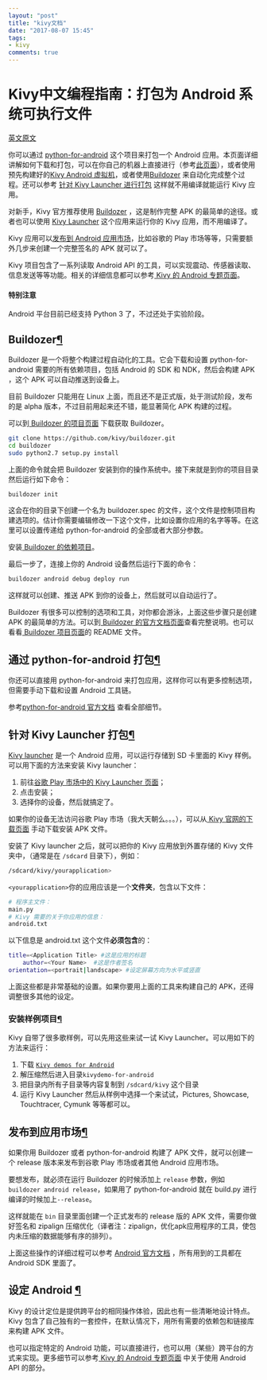 ```yaml
---
layout: "post"
title: "kivy文档"
date: "2017-08-07 15:45"
tags:
- kivy
comments: true
---
```


# Kivy中文编程指南：打包为 Android 系统可执行文件

[英文原文](https://kivy.org/docs/guide/packaging-android.html)


你可以通过 [python-for-android](https://github.com/kivy/python-for-android) 这个项目来打包一个 Android 应用。本页面详细讲解如何下载和打包，可以在你自己的机器上直接进行（参考[此页面](https://kivy.org/docs/guide/packaging-android.html#packaging-your-application-into-apk)），或者使用预先构建好的[Kivy Android 虚拟机](https://kivy.org/docs/guide/packaging-android-vm.html#kivy-android-vm)，或者使用[Buildozer](https://kivy.org/docs/guide/packaging-android.html#buildozer) 来自动化完成整个过程。还可以参考 [针对 Kivy Launcher 进行打包](https://kivy.org/docs/guide/packaging-android.html#packaging-your-application-for-kivy-launcher) 这样就不用编译就能运行 Kivy 应用。

对新手，Kivy 官方推荐使用 [Buildozer](https://kivy.org/docs/guide/packaging-android.html#buildozer) ，这是制作完整 APK 的最简单的途径。或者也可以使用 [Kivy Launcher](https://kivy.org/docs/guide/packaging-android.html#packaging-your-application-for-kivy-launcher) 这个应用来运行你的 Kivy 应用，而不用编译了。

Kivy 应用可以[发布到 Android 应用市场](https://kivy.org/docs/guide/packaging-android.html#release-on-the-market)，比如谷歌的 Play 市场等等，只需要额外几步来创建一个完整签名的 APK 就可以了。

Kivy 项目包含了一系列读取 Android API 的工具，可以实现震动、传感器读取、信息发送等等功能。相关的详细信息都可以参考[ Kivy 的 Android 专题页面](https://kivy.org/docs/guide/android.html)。

#### 特别注意

Android 平台目前已经支持 Python 3 了，不过还处于实验阶段。



## Buildozer[¶](https://kivy.org/docs/guide/packaging-android.html#buildozer "Permalink to this headline")

Buildozer 是一个将整个构建过程自动化的工具。它会下载和设置 python-for-android 需要的所有依赖项目，包括 Android 的 SDK 和 NDK，然后会构建 APK ，这个 APK 可以自动推送到设备上。

目前 Buildozer 只能用在 Linux 上面，而且还不是正式版，处于测试阶段，发布的是 alpha 版本，不过目前用起来还不错，能显著简化 APK 构建的过程。

可以到[ Buildozer 的项目页面](https://github.com/kivy/buildozer) 下载获取 Buildozer。

```Bash
git clone https://github.com/kivy/buildozer.git
cd buildozer
sudo python2.7 setup.py install
```

上面的命令就会把 Buildozer 安装到你的操作系统中。接下来就是到你的项目目录然后运行如下命令：

```Bash
buildozer init
```

这会在你的目录下创建一个名为 buildozer.spec 的文件，这个文件是控制项目构建选项的。估计你需要编辑修改一下这个文件，比如设置你应用的名字等等。在这里可以设置传递给 python-for-android 的全部或者大部分参数。

安装[ Buildozer 的依赖项目](https://buildozer.readthedocs.io/en/latest/installation.html#targeting-android)。

最后一步了，连接上你的 Android 设备然后运行下面的命令：

```Bash
buildozer android debug deploy run
```

这样就可以创建、推送 APK 到你的设备上，然后就可以自动运行了。

Buildozer 有很多可以控制的选项和工具，对你都会游泳，上面这些步骤只是创建 APK 的最简单的方法。可以到[ Buildozer 的官方文档页面](http://buildozer.readthedocs.org/en/latest/)查看完整说明。也可以看看[ Buildozer 项目页面](https://github.com/kivy/buildozer)的 README 文件。

## 通过 python-for-android 打包[¶](https://kivy.org/docs/guide/packaging-android.html#packaging-with-python-for-android "Permalink to this headline")

你还可以直接用 python-for-android 来打包应用，这样你可以有更多控制选项，但需要手动下载和设置 Android 工具链。

参考[python-for-android 官方文档](https://python-for-android.readthedocs.io/en/latest/quickstart/) 查看全部细节。


## 针对 Kivy Launcher 打包[¶](https://kivy.org/docs/guide/packaging-android.html#packaging-your-application-for-the-kivy-launcher "Permalink to this headline")

[Kivy launcher](https://play.google.com/store/apps/details?id=org.kivy.pygame&hl=en) 是一个 Android 应用，可以运行存储到 SD 卡里面的 Kivy 样例。可以用下面的方法来安装 Kivy launcher：

1. 前往[谷歌 Play 市场中的 Kivy Launcher 页面](https://market.android.com/details?id=org.kivy.pygame)；
2. 点击安装；
3. 选择你的设备，然后就搞定了。

如果你的设备无法访问谷歌 Play 市场（我大天朝么。。。），可以从[ Kivy 官网的下载页面](http://kivy.org/#download) 手动下载安装 APK 文件。

安装了 Kivy launcher 之后，就可以把你的 Kivy 应用放到外置存储的 Kivy 文件夹中，（通常是在 `/sdcard` 目录下），例如：

```Bash
/sdcard/kivy/yourapplication>
```

`<yourapplication>`你的应用应该是一个**文件夹**，包含以下文件：

```Bash
# 程序主文件：
main.py
# Kivy 需要的关于你应用的信息：
android.txt
```
以下信息是 android.txt 这个文件**必须包含**的：

```Bash
title=<Application Title> #这是应用的标题
	author=<Your Name>  #这是作者签名
orientation=<portrait|landscape> #设定屏幕方向为水平或竖直
```

上面这些都是非常基础的设置。如果你要用上面的工具来构建自己的 APK，还得调整很多其他的设定。


### 安装样例项目[¶](https://kivy.org/docs/guide/packaging-android.html#installation-of-examples "Permalink to this headline")

Kivy 自带了很多歌样例，可以先用这些来试一试 Kivy Launcher。可以用如下的方法来运行：


1. 下载 [`Kivy demos for Android`](https://storage.googleapis.com/google-code-archive-downloads/v2/code.google.com/kivy/kivydemo-for-android.zip)
2. 解压缩然后进入目录`kivydemo-for-android`
3. 把目录内所有子目录等内容复制到 `/sdcard/kivy` 这个目录
4. 运行 Kivy Launcher 然后从样例中选择一个来试试，Pictures, Showcase, Touchtracer, Cymunk 等等都可以。


## 发布到应用市场[¶](https://kivy.org/docs/guide/packaging-android.html#release-on-the-market "Permalink to this headline")

如果你用 Buildozer 或者 python-for-android 构建了 APK 文件，就可以创建一个 release 版本来发布到谷歌 Play 市场或者其他 Android 应用市场。

要想发布，就必须在运行 Buildozer 的时候添加上 `release` 参数，例如 `buildozer android release`，如果用了 python-for-android 就在 build.py 进行编译的时候加上`--release`。

这样就能在 `bin` 目录里面创建一个正式发布的 release 版的 APK 文件，需要你做好签名和 zipalign 压缩优化（译者注：zipalign，优化apk应用程序的工具，使包内未压缩的数据能够有序的排列）。

上面这些操作的详细过程可以参考 [Android 官方文档](https://developer.android.com/studio/publish/app-signing.html#signing-manually) ，所有用到的工具都在 Android SDK 里面了。


## 设定 Android [¶](https://kivy.org/docs/guide/packaging-android.html#targeting-android "Permalink to this headline")

Kivy 的设计定位是提供跨平台的相同操作体验，因此也有一些清晰地设计特点。Kivy 包含了自己独有的一套控件，在默认情况下，用所有需要的依赖包和链接库来构建 APK 文件。

也可以指定特定的 Android 功能，可以直接进行，也可以用（某些）跨平台的方式来实现。更多细节可以参考[ Kivy 的 Android 专题页面](https://kivy.org/docs/guide/android.html) 中关于使用 Android API 的部分。
